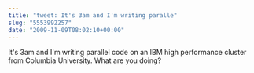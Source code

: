 ```yaml
---
title: "tweet: It's 3am and I'm writing paralle"
slug: "5553992257"
date: "2009-11-09T08:02:10+00:00"
---
```

It's 3am and I'm writing parallel code on an IBM high performance cluster from Columbia University. What are you doing?
